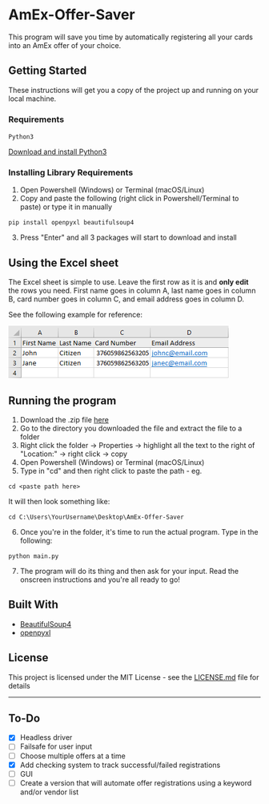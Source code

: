 # AmEx-Offer-Saver

This program will save you time by automatically registering all your cards into an AmEx offer of your choice.

## Getting Started

These instructions will get you a copy of the project up and running on your local machine.

### Requirements

```
Python3
```
[Download and install Python3](https://www.python.org/download/releases/3.0/?)

### Installing Library Requirements

1. Open Powershell (Windows) or Terminal (macOS/Linux)
2. Copy and paste the following (right click in Powershell/Terminal to paste) or type it in manually
```
pip install openpyxl beautifulsoup4
```
3. Press "Enter" and all 3 packages will start to download and install

## Using the Excel sheet

The Excel sheet is simple to use. Leave the first row as it is and **only edit** the rows you need. First name goes in column A, last name goes in column B, card number goes in column C, and email address goes in column D.

See the following example for reference:

![alt text](Examples/excel.png "Excel Sheet Layout Example")

## Running the program

1. Download the .zip file [here](https://github.com/nerces/AmEx-Offer-Saver/archive/master.zip)
2. Go to the directory you downloaded the file and extract the file to a folder
3. Right click the folder -> Properties -> highlight all the text to the right of "Location:" -> right click -> copy
4. Open Powershell (Windows) or Terminal (macOS/Linux)
5. Type in "cd" and then right click to paste the path - eg.
```
cd <paste path here>
```
It will then look something like:
```
cd C:\Users\YourUsername\Desktop\AmEx-Offer-Saver
```
6. Once you're in the folder, it's time to run the actual program. Type in the following:
```
python main.py
```
7. The program will do its thing and then ask for your input. Read the onscreen instructions and you're all ready to go!

## Built With

* [BeautifulSoup4](https://pypi.org/project/beautifulsoup4/)
* [openpyxl](https://bitbucket.org/openpyxl/openpyxl/overview)

## License

This project is licensed under the MIT License - see the [LICENSE.md](LICENSE.md) file for details

---------------------------------------
## To-Do

- [x] Headless driver  
- [ ] Failsafe for user input  
- [ ] Choose multiple offers at a time  
- [x] Add checking system to track successful/failed registrations  
- [ ] GUI
- [ ] Create a version that will automate offer registrations using a keyword and/or vendor list
